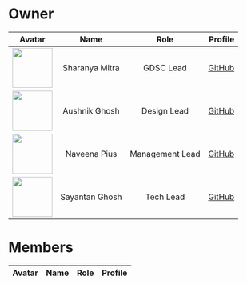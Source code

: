 # Owner
| Avatar | Name | Role | Profile |
|:---------:|:----------:|:-------------:|------:|
|  <img src="https://avatars.githubusercontent.com/u/94007936?v=4" width="80px">| Sharanya Mitra |GDSC Lead|[GitHub](https://github.com/Rick-mad-lab)|
|  <img src="https://avatars.githubusercontent.com/u/113824572?v=4" width="80px">| Aushnik Ghosh |Design Lead|[GitHub](https://github.com/Aushnik)|
|  <img src="https://avatars.githubusercontent.com/u/67611775?v=4" width="80px">| Naveena Pius |Management Lead|[GitHub](https://github.com/naveenapius)|
|  <img src="https://avatars.githubusercontent.com/u/76593476?v=4" width="80px">| Sayantan Ghosh |Tech Lead|[GitHub](https://github.com/stravo1)|
# Members
| Avatar | Name | Role | Profile |
|:---------:|:----------:|:-------------:|------:|



